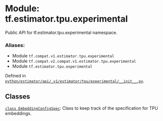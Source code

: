 <div itemscope itemtype="http://developers.google.com/ReferenceObject">
<meta itemprop="name" content="tf.estimator.tpu.experimental" />
<meta itemprop="path" content="Stable" />
</div>

# Module: tf.estimator.tpu.experimental

Public API for tf.estimator.tpu.experimental namespace.

### Aliases:

* Module `tf.compat.v1.estimator.tpu.experimental`
* Module `tf.compat.v2.compat.v1.estimator.tpu.experimental`
* Module `tf.estimator.tpu.experimental`



Defined in [`python/estimator/api/_v1/estimator/tpu/experimental/__init__.py`](https://github.com/tensorflow/estimator/tree/master/tensorflow_estimator/python/estimator/api/_v1/estimator/tpu/experimental/__init__.py).

<!-- Placeholder for "Used in" -->


## Classes

[`class EmbeddingConfigSpec`](../../../tf/estimator/tpu/experimental/EmbeddingConfigSpec.md): Class to keep track of the specification for TPU embeddings.

